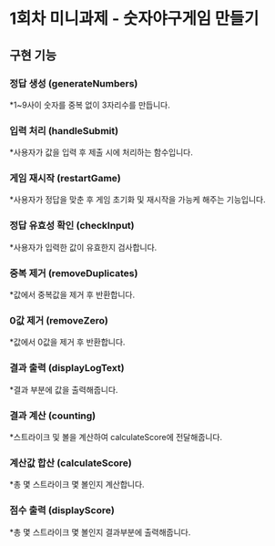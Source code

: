 # 1회차 미니과제 - 숫자야구게임 만들기
## 구현 기능
### 정답 생성 (generateNumbers)
*1~9사이 숫자를 중복 없이 3자리수를 만듭니다.
### 입력 처리 (handleSubmit)
*사용자가 값을 입력 후 제출 시에 처리하는 함수입니다.
### 게임 재시작 (restartGame)
*사용자가 정답을 맞춘 후 게임 초기화 및 재시작을 가능케 해주는 기능입니다.
### 정답 유효성 확인 (checkInput)
*사용자가 입력한 값이 유효한지 검사합니다.
### 중복 제거 (removeDuplicates)
*값에서 중복값을 제거 후 반환합니다.
### 0값 제거 (removeZero)
*값에서 0값을 제거 후 반환합니다.
### 결과 출력 (displayLogText)
*결과 부분에 값을 출력해줍니다.
### 결과 계산 (counting)
*스트라이크 및 볼을 계산하여 calculateScore에 전달해줍니다.
### 계산값 합산 (calculateScore)
*총 몇 스트라이크 몇 볼인지 계산합니다.
### 점수 출력 (displayScore)
*총 몇 스트라이크 몇 볼인지 결과부분에 출력해줍니다.